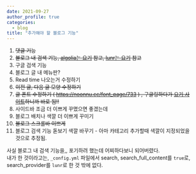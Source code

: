 ```yaml
---
date: 2021-09-27
author_profile: true
categories:
  - blog
title: "추가해야 할 블로그 기능"
---
```

1. ~~댓글 기능~~
2. ~~블로그 내 검색 기능, [algolia는 요기](https://xinfolab.github.io/blog/blog-maker-4/) 참고, [lunr는 요기](https://moon9342.github.io/jekyll-search) 참고~~
3. 구글 검색 기능
4. 블로그 글 내 메뉴판? 
5. Read time 나오는거 수정하기
6. ~~이전 글, 다음 글 모양 수정하기~~
7. ~~글 폰트 수정하기 ( https://noonnu.cc/font_page/733 ) , 구글링하다가 [요기 사이트](https://woongchoi84.github.io/2020/01/04/post-blog-%ED%8F%B0%ED%8A%B8%EB%B3%80%EA%B2%BD.html)하니까 바로 됨!!~~ 
8. 사이드바 조금 더 이쁘게 꾸몄으면 좋겠는데
9. 블로그 배치나 색깔 더 이쁘게 꾸미기
10. ~~블로그 스크롤바 이쁘게~~
11. 블로그 검색 기능 돋보기 색깔 바꾸기 - 아마 카테고리 추가할때 색깔이 지정되었을 것으로 추정됨.

사실 블로그 내 검색 기능을,, 포기하려 했는데 어찌하다보니 되어버렸다.  
내가 한 것이라고는, `_config.yml` 파일에서 search, search_full_content를 `true`로,  search_provider를 `lunr`로 한 것 밖에 없다.
